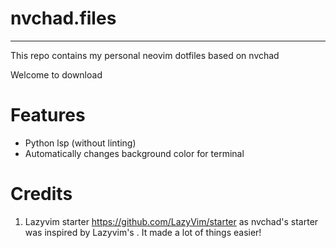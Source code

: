 # nvchad.files

---

This repo contains my personal neovim dotfiles based on nvchad

Welcome to download

# Features

 - Python lsp (without linting)
 - Automatically changes background color for terminal

# Credits

1) Lazyvim starter https://github.com/LazyVim/starter as nvchad's starter was inspired by Lazyvim's . It made a lot of things easier!
